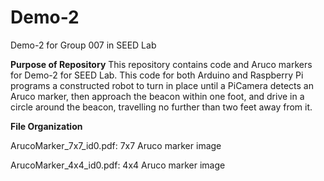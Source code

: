 # Demo-2
Demo-2 for Group 007 in SEED Lab

__Purpose of Repository__
This repository contains code and Aruco markers for Demo-2 for SEED Lab. This code for both Arduino and 
Raspberry Pi programs a constructed robot to turn in place until a PiCamera detects an Aruco marker, then
approach the beacon within one foot, and drive in a circle around the beacon, travelling no further than two
feet away from it.



__File Organization__

ArucoMarker_7x7_id0.pdf: 7x7 Aruco marker image 

ArucoMarker_4x4_id0.pdf: 4x4 Aruco marker image


